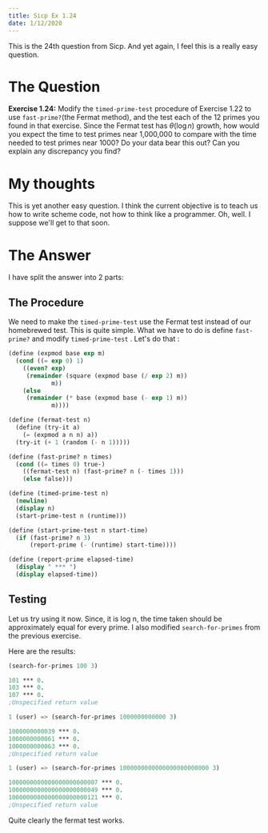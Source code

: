 ```yaml
---
title: Sicp Ex 1.24
date: 1/12/2020
---
```


This is the 24th question from Sicp. And yet again, I feel this is a
really easy question.

# The Question

**Exercise 1.24:** Modify the `timed-prime-test` procedure of Exercise
1.22 to use `fast-prime?`(the Fermat method), and the test each of the
12 primes you found in that exercise. Since the Fermat test has
$\theta(\log n)$ growth, how would you expect the time to test primes
near 1,000,000 to compare with the time needed to test primes near
1000? Do your data bear this out? Can you explain any discrepancy you
find?

# My thoughts

This is yet another easy question. I think the current objective is to
teach us how to write scheme code, not how to think like a
programmer. Oh, well. I suppose we'll get to that soon.

# The Answer

I have split the answer into 2 parts:

## The Procedure

We need to make the `timed-prime-test` use the Fermat test instead of
our homebrewed test. This is quite simple. What we have to do is
define `fast-prime?` and modify `timed-prime-test` . Let's do that :

```scheme
(define (expmod base exp m)
  (cond ((= exp 0) 1)
	((even? exp)
	 (remainder (square (expmod base (/ exp 2) m))
		    m))
	(else
	 (remainder (* base (expmod base (- exp 1) m))
		    m))))

(define (fermat-test n)
  (define (try-it a)
    (= (expmod a n n) a))
  (try-it (+ 1 (random (- n 1)))))

(define (fast-prime? n times)
  (cond ((= times 0) true-)
	((fermat-test n) (fast-prime? n (- times 1)))
	(else false)))

(define (timed-prime-test n)
  (newline)
  (display n)
  (start-prime-test n (runtime)))

(define (start-prime-test n start-time)
  (if (fast-prime? n 3)
      (report-prime (- (runtime) start-time))))

(define (report-prime elapsed-time)
  (display " *** ")
  (display elapsed-time))

```

## Testing

Let us try using it now. Since, it is log n, the time taken should be
approximately equal for every prime. I also modified
`search-for-primes` from the previous exercise.

Here are the results:

```scheme
(search-for-primes 100 3)

101 *** 0.
103 *** 0.
107 *** 0.
;Unspecified return value

1 (user) => (search-for-primes 1000000000000 3)

1000000000039 *** 0.
1000000000061 *** 0.
1000000000063 *** 0.
;Unspecified return value

1 (user) => (search-for-primes 1000000000000000000000000 3)

1000000000000000000000007 *** 0.
1000000000000000000000049 *** 0.
1000000000000000000000121 *** 0.
;Unspecified return value
```

Quite clearly the fermat test works.
